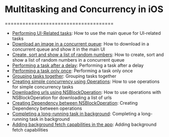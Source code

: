# Multitasking and Concurrency in iOS
=====================================

- [Performing UI-Related tasks](#): How to use the main queue for UI-related tasks
- [Download an image in a concurrent queue](#): How to download in a concurrent queue and show it in the main UI
- [Create, sort and show a list of random numbers](#): How to create, sort and show a list of random numbers in a concurrent queue
- [Performing a task after a delay](#): Performing a task after a delay
- [Performing a task only once](#): Performing a task only once
- [Grouping tasks together](#): Grouping tasks together
- [Creating simple concurrency using Operations](#): How to use operations for simple concurrency tasks
- [Downloading urls using NSBlockOperation](#): How to use operations with NSBlockOperation for downloading a list of urls
- [Creating Dependency between NSBlockOperation](#): Creating Dependency between operations
- [Completing a long-running task in background](#): Completing a long-running task in background
- [Adding background fetch capabilities in the app](#): Adding background fetch capabilities 
